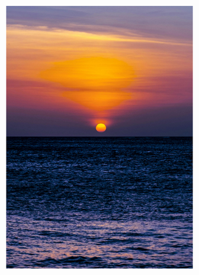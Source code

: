 ![image alt](https://github.com/NguyenNK27/Final_project_JavaScript/blob/main/pexels-steshkacroes-2792043.jpg?raw=true)
